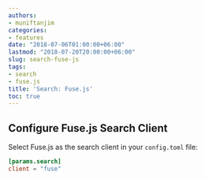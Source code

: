 ```yaml
---
authors:
- muniftanjim
categories:
- features
date: "2018-07-06T01:00:00+06:00"
lastmod: "2018-07-20T20:00:00+06:00"
slug: search-fuse-js
tags:
- search
- fuse.js
title: 'Search: Fuse.js'
toc: true
---
```


## Configure Fuse.js Search Client

Select Fuse.js as the search client in your `config.toml` file:

```toml
[params.search]
client = "fuse"
```
